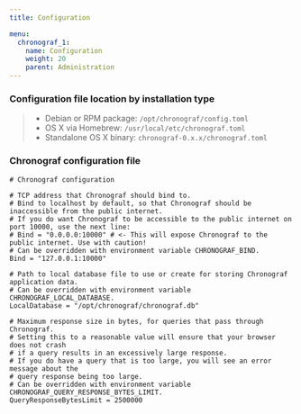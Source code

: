 ```yaml
---
title: Configuration

menu:
  chronograf_1:
    name: Configuration
    weight: 20
    parent: Administration
---
```


### Configuration file location by installation type

> * Debian or RPM package: `/opt/chronograf/config.toml`
> * OS X via Homebrew: `/usr/local/etc/chronograf.toml`
> * Standalone OS X binary: `chronograf-0.x.x/chronograf.toml`

### Chronograf configuration file

```
# Chronograf configuration

# TCP address that Chronograf should bind to.
# Bind to localhost by default, so that Chronograf should be inaccessible from the public internet.
# If you do want Chronograf to be accessible to the public internet on port 10000, use the next line:
# Bind = "0.0.0.0:10000" # <- This will expose Chronograf to the public internet. Use with caution!
# Can be overridden with environment variable CHRONOGRAF_BIND.
Bind = "127.0.0.1:10000"

# Path to local database file to use or create for storing Chronograf application data.
# Can be overridden with environment variable CHRONOGRAF_LOCAL_DATABASE.
LocalDatabase = "/opt/chronograf/chronograf.db"

# Maximum response size in bytes, for queries that pass through Chronograf.
# Setting this to a reasonable value will ensure that your browser does not crash
# if a query results in an excessively large response.
# If you do have a query that is too large, you will see an error message about the
# query response being too large.
# Can be overridden with environment variable CHRONOGRAF_QUERY_RESPONSE_BYTES_LIMIT.
QueryResponseBytesLimit = 2500000
```
